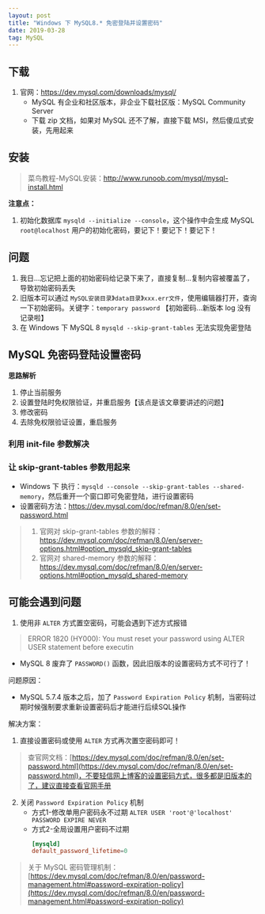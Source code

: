 ```yaml
---
layout: post
title: "Windows 下 MySQL8.* 免密登陆并设置密码"
date: 2019-03-28
tag: MySQL
---
```


## 下载
1. 官网：https://dev.mysql.com/downloads/mysql/
    - MySQL 有企业和社区版本，非企业下载社区版：MySQL Community Server
    - 下载 zip 文档，如果对 MySQL 还不了解，直接下载 MSI，然后傻瓜式安装，先用起来



## 安装

> 菜鸟教程-MySQL安装：http://www.runoob.com/mysql/mysql-install.html

**注意点：**
1. 初始化数据库 `mysqld --initialize --console`，这个操作中会生成 MySQL `root@localhost` 用户的初始化密码，要记下！要记下！要记下！




## 问题
1. 我日...忘记把上面的初始密码给记录下来了，直接复制...复制内容被覆盖了，导致初始密码丢失
2. 旧版本可以通过 `MySQL安装目录`》`data目录`》`xxx.err文件`，使用编辑器打开，查询一下初始密码。关键字：`temporary password` 【初始密码...新版本 log 没有记录啦】
3. 在 Windows 下 MySQL 8 `mysqld --skip-grant-tables` 无法实现免密登陆



## MySQL 免密码登陆设置密码

**思路解析**
1. 停止当前服务
2. 设置登陆时免权限验证，并重启服务【该点是该文章要讲述的问题】
3. 修改密码
4. 去除免权限验证设置，重启服务


### 利用 init-file 参数解决



### 让 skip-grant-tables 参数用起来
- Windows 下 执行：`mysqld --console --skip-grant-tables --shared-memory`，然后重开一个窗口即可免密登陆，进行设置密码
- 设置密码方法：https://dev.mysql.com/doc/refman/8.0/en/set-password.html

> 1. 官网对 skip-grant-tables 参数的解释：https://dev.mysql.com/doc/refman/8.0/en/server-options.html#option_mysqld_skip-grant-tables
> 2. 官网对 shared-memory 参数的解释： https://dev.mysql.com/doc/refman/8.0/en/server-options.html#option_mysqld_shared-memory






## 可能会遇到问题

1. 使用非 `ALTER` 方式置空密码，可能会遇到下述方式报错
> ERROR 1820 (HY000): You must reset your password using ALTER USER statement before executin

- MySQL 8 废弃了 `PASSWORD()` 函数，因此旧版本的设置密码方式不可行了！

问题原因：
- MySQL 5.7.4 版本之后，加了 `Password Expiration Policy` 机制，当密码过期时候强制要求重新设置密码后才能进行后续SQL操作


解决方案：
1.  直接设置密码或使用 `ALTER` 方式再次置空密码即可！

> 查官网文档：[https://dev.mysql.com/doc/refman/8.0/en/set-password.html](https://dev.mysql.com/doc/refman/8.0/en/set-password.html)，不要轻信网上博客的设置密码方式，很多都是旧版本的了，建议直接查看官网手册

2. 关闭 `Password Expiration Policy` 机制
    - 方式1-修改单用户密码永不过期 `ALTER USER 'root'@'localhost' PASSWORD EXPIRE NEVER`
    - 方式2-全局设置用户密码不过期 
        ```conf
        [mysqld]
        default_password_lifetime=0
        ```
> 关于 MySQL 密码管理机制：[https://dev.mysql.com/doc/refman/8.0/en/password-management.html#password-expiration-policy](https://dev.mysql.com/doc/refman/8.0/en/password-management.html#password-expiration-policy)
